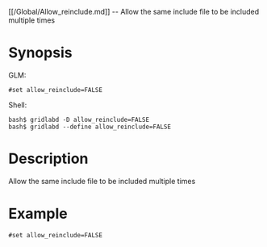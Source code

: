 [[/Global/Allow_reinclude.md]] -- Allow the same include file to be included multiple times

# Synopsis
GLM:
~~~
#set allow_reinclude=FALSE
~~~
Shell:
~~~
bash$ gridlabd -D allow_reinclude=FALSE
bash$ gridlabd --define allow_reinclude=FALSE
~~~

# Description

Allow the same include file to be included multiple times

# Example

~~~
#set allow_reinclude=FALSE
~~~
